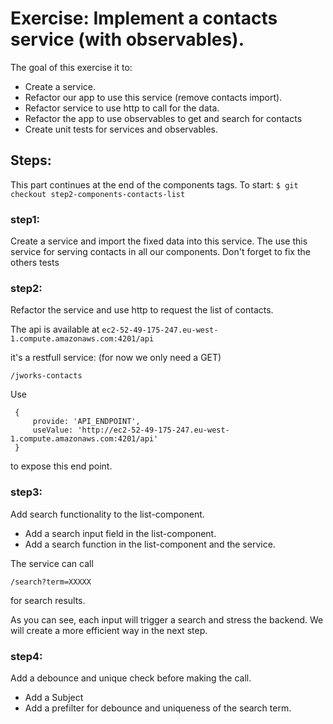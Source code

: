 # Exercise: Implement a contacts service (with observables).

The goal of this exercise it to:
* Create a service.
* Refactor our app to use this service (remove contacts import).
* Refactor service to use http to call for the data.
* Refactor the app to use observables to get and  search for contacts
* Create unit tests for services and observables.

## Steps:

This part continues at the end of the components tags. To start:
`$ git checkout step2-components-contacts-list`

### step1:
Create a service and import the fixed data into this service. The use this service for serving contacts in all our components.
Don't forget to fix the others tests

### step2:
Refactor the service and use http to request the list of contacts.

The api is available at `ec2-52-49-175-247.eu-west-1.compute.amazonaws.com:4201/api`

it's a restfull service: (for now we only need a GET)
```
/jworks-contacts
```

Use
```
 {
     provide: 'API_ENDPOINT',
     useValue: 'http://ec2-52-49-175-247.eu-west-1.compute.amazonaws.com:4201/api'
 }
```
to expose this end point.


### step3:
Add search functionality to the list-component.
* Add a search input field in the list-component.
* Add a search function in the list-component and the service.

The service can call
```
/search?term=XXXXX
```
for search results.

As you can see, each input will trigger a search and stress the backend.
We will create a more efficient way in the next step.

### step4:
Add a debounce and unique check before making the call.
* Add a Subject
* Add a prefilter for debounce and uniqueness of the search term.
